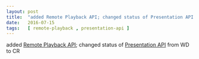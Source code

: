 ```yaml
---
layout: post
title:  "added Remote Playback API; changed status of Presentation API from WD to CR"
date:   2016-07-15
tags:   [ remote-playback , presentation-api ]
---
```


added [Remote Playback API](/spec/remote-playback); changed status of [Presentation API](/spec/presentation-api) from WD to CR

